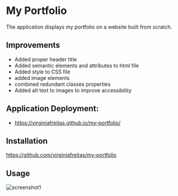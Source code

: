 # My Portfolio

The application displays my portfolio on a website built from scratch.

## Improvements
 - Added proper header title
 - Added semantic elements and attributes to html file
 - Added style to CSS file
 - added image elements
 - combined redundant classes properties
 - Added alt text to images to improve accessibility
 
## Application Deployment:
 - https://virginiafreitas.github.io/my-portfolio/

## Installation
https://github.com/virginiafreitas/my-portfolio

## Usage
   ![screenshot1](https://github.com/virginiafreitas/my-portfolio/assets/137131281/bd162323-2b96-4b3d-a102-fc43aa633241)

